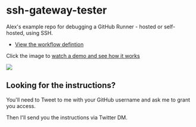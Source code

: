 # ssh-gateway-tester


Alex's example repo for debugging a GitHub Runner - hosted or self-hosted, using SSH.

* [View the workflow defintion](https://github.com/alexellis/ssh-gateway-tester/blob/master/.github/workflows/workflow.yaml)

Click the image to [watch a demo and see how it works](https://www.youtube.com/watch?v=l9VuQZ4a5pc)

[![](https://img.youtube.com/vi/l9VuQZ4a5pc/hqdefault.jpg)](https://www.youtube.com/watch?v=l9VuQZ4a5pc)

## Looking for the instructions?

You'll need to Tweet to me with your GitHub username and ask me to grant you access.

Then I'll send you the instructions via Twitter DM.


